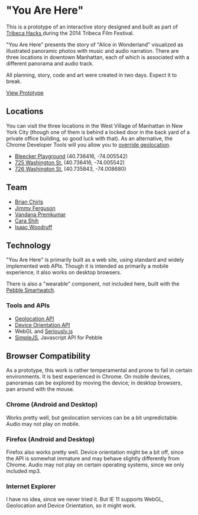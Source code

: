 # "You Are Here"

This is a prototype of an interactive story designed and built as part of [Tribeca Hacks <Mobile>](http://tribecafilm.com/innovation/tribeca-hacks) during the 2014 Tribeca Film Festival.

"You Are Here" presents the story of "Alice in Wonderland" visualized as illustrated panoramic photos with music and audio narration. There are three locations in downtown Manhattan, each of which is associated with a different panorama and audio track.

All planning, story, code and art were created in two days. Expect it to break.

[View Prototype](http://youarehere2014.github.io/youarehere/)

## Locations

You can visit the three locations in the West Village of Manhattan in New York City (though one of them is behind a locked door in the back yard of a private office building, so good luck with that). As an alternative, the Chrome Developer Tools will you allow you to [override geolocation](https://developers.google.com/chrome-developer-tools/docs/mobile-emulation#device-geolocation-overrides).

- [Bleecker Playground](https://www.google.com/maps/place/Bleecker+Playground/@40.7362738,-74.0056037,20z/data=!4m2!3m1!1s0x0:0x689c1c9bf46d0590) (40.736416, -74.005542)
- [725 Washington St.](https://www.google.com/maps/place/40%C2%B044%2709.7%22N+74%C2%B000%2728.4%22W/@40.7359318,-74.0081079,20z/data=!4m3!3m2!1s0x0:0x0!4b1) (40.736416, -74.005542)
- [726 Washington St.](https://www.google.com/maps/place/726+Washington+St/@40.7358593,-74.0086358,19z/data=!4m2!3m1!1s0x89c259eb109b5081:0xa05044a81838e30d) (40.735843, -74.008680)

## Team

- [Brian Chirls](http://chirls.com)
- [Jimmy Ferguson](http://jwjferguson.com/)
- [Vandana Premkumar](https://twitter.com/VandanaHacking)
- [Cara Shih](http://whoisshih.com/)
- [Isaac Woodruff](http://www.isaacwoodruff.com/)

## Technology

"You Are Here" is primarily built as a web site, using standard and widely implemented web APIs. Though it is intended as primarily a mobile experience, it also works on desktop browsers.

There is also a "wearable" component, not included here, built with the [Pebble Smartwatch](https://getpebble.com/).

### Tools and APIs
- [Geolocation API](https://developer.mozilla.org/en-US/docs/WebAPI/Using_geolocation)
- [Device Orientation API](https://developer.mozilla.org/en-US/docs/WebAPI/Detecting_device_orientation)
- WebGL and [Seriously.js](https://github.com/brianchirls/Seriously.js/)
- [SimpleJS](http://simplyjs.io/), Javascript API for Pebble

## Browser Compatibility

As a prototype, this work is rather temperamental and prone to fail in certain environments. It is best experienced in Chrome. On mobile devices, panoramas can be explored by moving the device; in desktop browsers, pan around with the mouse.

### Chrome (Android and Desktop)

Works pretty well, but geolocation services can be a bit unpredictable. Audio may not play on mobile.

### Firefox (Android and Desktop)

Firefox also works pretty well. Device orientation might be a bit off, since the API is somewhat immature and may behave slightly differently from Chrome. Audio may not play on certain operating systems, since we only included mp3.

### Internet Explorer

I have no idea, since we never tried it. But IE 11 supports WebGL, Geolocation and Device Orientation, so it might work.